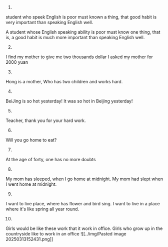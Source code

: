 1.
student who speek English is poor must known a thing, that good habit  is very important than speaking English well.

A student whose English speaking ability is poor must know one thing, that is, a good habit is much more important than speaking English well.


2.
I find my mother to give me two thousands dollar
I asked my mother for 2000 yuan

3.
Hong is a mother, Who has two children and works hard.

4.
BeiJing is so hot yesterday!
It was so hot in Beijing yesterday!

5.
Teacher, thank you for your hard work.

6.
Will you go home to eat?

7.
At the age of forty, one has no more doubts

8.
My mom has sleeped, when I go home at midnight.
My mom had slept when I went home at midnight.

9.
I want to live place, where has flower and bird sing.
I want to live in a place where it's like spring all year round.

10.
Girls would be like these work that it work in office.
Girls who grow up in the countryside like to work in an office
![[../img/Pasted image 20250313152431.png]]